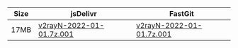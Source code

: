 |    Size   |     jsDelivr  | FastGit |
|  ---  |  ---  |  ---  |
| 17MB | [v2rayN-2022-01-01.7z.001](https://cdn.jsdelivr.net/gh/googleians/v2rayN-32@main/v2rayN-2022-01-01.7z.001) | [v2rayN-2022-01-01.7z.001](https://raw.fastgit.org/googleians/v2rayN-32/main/v2rayN-2022-01-01.7z.001) |

